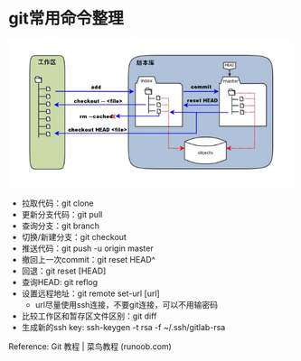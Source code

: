 # git常用命令整理
<img src="../img/1352126739_7909.jpg" >

* 拉取代码：git clone
* 更新分支代码：git pull
* 查询分支：git branch
* 切换/新建分支：git checkout
* 推送代码：git push -u origin master
* 撤回上一次commit：git reset HEAD^
* 回退：git reset [HEAD]
* 查询HEAD: git reflog
* 设置远程地址：git remote set-url [url] 
    * url尽量使用ssh连接，不要git连接，可以不用输密码
* 比较工作区和暂存区文件区别：git diff
* 生成新的ssh key: ssh-keygen -t rsa -f ~/.ssh/gitlab-rsa

Reference:
Git 教程 | 菜鸟教程 (runoob.com)